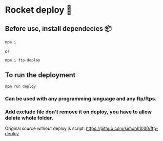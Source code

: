 # Rocket deploy 🚀

## Before use, install dependecies 📦
```
npm i
```
or
```
npm i ftp-deploy
```

## To run the deployment
```
npm run deploy
```

### Can be used with any programming language and any ftp/ftps.

### Add exclude file don't remove it on deploy, you have to allow delete whole folder.

Original source without deploy.js script: https://github.com/simonh1000/ftp-deploy
